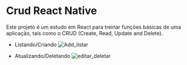 # Crud React Native

Este projeto é um estudo em React para treinar funções básicas de uma aplicação, tais como o CRUD (Create, Read, Update and Delete).


- Listando/Criando
![Add_listar](https://user-images.githubusercontent.com/3504902/97648758-4f8a0900-1a34-11eb-8f83-5dcaa6c7ca12.gif)   


 - Atualizando/Deletando
![editar_deletar](https://user-images.githubusercontent.com/3504902/97648869-9d9f0c80-1a34-11eb-9b43-5cde6c8d967c.gif)


